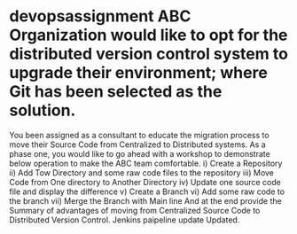 # devopsassignment ABC Organization would like to opt for the distributed version control system to upgrade their environment; where Git has been selected as the solution.
You been assigned as a consultant to educate the migration process to move their Source Code from Centralized to Distributed systems. As a phase one, you would like to go ahead with a workshop to demonstrate below operation to make the ABC team comfortable.
i) Create a Repository
ii) Add Tow Directory and some raw code files to the repository
iii) Move Code from One directory to Another Directory
iv) Update one source code file and display the difference
v) Create a Branch
vi) Add some raw code to the branch
vii) Merge the Branch with Main line
And at the end provide the Summary of advantages of moving from Centralized Source Code to Distributed Version Control.
Jenkins paipeline update
Updated.
